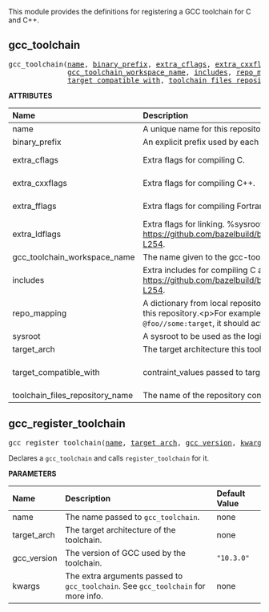 <!-- Generated with Stardoc: http://skydoc.bazel.build -->

This module provides the definitions for registering a GCC toolchain for C and C++.


<a id="gcc_toolchain"></a>

## gcc_toolchain

<pre>
gcc_toolchain(<a href="#gcc_toolchain-name">name</a>, <a href="#gcc_toolchain-binary_prefix">binary_prefix</a>, <a href="#gcc_toolchain-extra_cflags">extra_cflags</a>, <a href="#gcc_toolchain-extra_cxxflags">extra_cxxflags</a>, <a href="#gcc_toolchain-extra_fflags">extra_fflags</a>, <a href="#gcc_toolchain-extra_ldflags">extra_ldflags</a>,
              <a href="#gcc_toolchain-gcc_toolchain_workspace_name">gcc_toolchain_workspace_name</a>, <a href="#gcc_toolchain-includes">includes</a>, <a href="#gcc_toolchain-repo_mapping">repo_mapping</a>, <a href="#gcc_toolchain-sysroot">sysroot</a>, <a href="#gcc_toolchain-target_arch">target_arch</a>,
              <a href="#gcc_toolchain-target_compatible_with">target_compatible_with</a>, <a href="#gcc_toolchain-toolchain_files_repository_name">toolchain_files_repository_name</a>)
</pre>



**ATTRIBUTES**


| Name  | Description | Type | Mandatory | Default |
| :------------- | :------------- | :------------- | :------------- | :------------- |
| <a id="gcc_toolchain-name"></a>name |  A unique name for this repository.   | <a href="https://bazel.build/docs/build-ref.html#name">Name</a> | required |  |
| <a id="gcc_toolchain-binary_prefix"></a>binary_prefix |  An explicit prefix used by each binary in bin/.   | String | required |  |
| <a id="gcc_toolchain-extra_cflags"></a>extra_cflags |  Extra flags for compiling C.   | List of strings | optional | [] |
| <a id="gcc_toolchain-extra_cxxflags"></a>extra_cxxflags |  Extra flags for compiling C++.   | List of strings | optional | [] |
| <a id="gcc_toolchain-extra_fflags"></a>extra_fflags |  Extra flags for compiling Fortran.   | List of strings | optional | [] |
| <a id="gcc_toolchain-extra_ldflags"></a>extra_ldflags |  Extra flags for linking. %sysroot% is rendered to the sysroot path. %workspace% is rendered to the toolchain root path. See https://github.com/bazelbuild/bazel/blob/a48e246e/src/main/java/com/google/devtools/build/lib/rules/cpp/CcToolchainProviderHelper.java#L234-L254.   | List of strings | optional | [] |
| <a id="gcc_toolchain-gcc_toolchain_workspace_name"></a>gcc_toolchain_workspace_name |  The name given to the gcc-toolchain repository, if the default was not used.   | String | optional | "aspect_gcc_toolchain" |
| <a id="gcc_toolchain-includes"></a>includes |  Extra includes for compiling C and C++. %sysroot% is rendered to the sysroot path. %workspace% is rendered to the toolchain root path. See https://github.com/bazelbuild/bazel/blob/a48e246e/src/main/java/com/google/devtools/build/lib/rules/cpp/CcToolchainProviderHelper.java#L234-L254.   | List of strings | optional | [] |
| <a id="gcc_toolchain-repo_mapping"></a>repo_mapping |  A dictionary from local repository name to global repository name. This allows controls over workspace dependency resolution for dependencies of this repository.&lt;p&gt;For example, an entry <code>"@foo": "@bar"</code> declares that, for any time this repository depends on <code>@foo</code> (such as a dependency on <code>@foo//some:target</code>, it should actually resolve that dependency within globally-declared <code>@bar</code> (<code>@bar//some:target</code>).   | <a href="https://bazel.build/docs/skylark/lib/dict.html">Dictionary: String -> String</a> | required |  |
| <a id="gcc_toolchain-sysroot"></a>sysroot |  A sysroot to be used as the logical build root.   | String | required |  |
| <a id="gcc_toolchain-target_arch"></a>target_arch |  The target architecture this toolchain produces. E.g. x86_64.   | String | required |  |
| <a id="gcc_toolchain-target_compatible_with"></a>target_compatible_with |  contraint_values passed to target_compatible_with of the toolchain. {target_arch} is rendered to the target_arch attribute value.   | List of strings | optional | ["@platforms//os:linux", "@platforms//cpu:{target_arch}"] |
| <a id="gcc_toolchain-toolchain_files_repository_name"></a>toolchain_files_repository_name |  The name of the repository containing the toolchain files.   | String | required |  |


<a id="gcc_register_toolchain"></a>

## gcc_register_toolchain

<pre>
gcc_register_toolchain(<a href="#gcc_register_toolchain-name">name</a>, <a href="#gcc_register_toolchain-target_arch">target_arch</a>, <a href="#gcc_register_toolchain-gcc_version">gcc_version</a>, <a href="#gcc_register_toolchain-kwargs">kwargs</a>)
</pre>

Declares a `gcc_toolchain` and calls `register_toolchain` for it.

**PARAMETERS**


| Name  | Description | Default Value |
| :------------- | :------------- | :------------- |
| <a id="gcc_register_toolchain-name"></a>name |  The name passed to <code>gcc_toolchain</code>.   |  none |
| <a id="gcc_register_toolchain-target_arch"></a>target_arch |  The target architecture of the toolchain.   |  none |
| <a id="gcc_register_toolchain-gcc_version"></a>gcc_version |  The version of GCC used by the toolchain.   |  <code>"10.3.0"</code> |
| <a id="gcc_register_toolchain-kwargs"></a>kwargs |  The extra arguments passed to <code>gcc_toolchain</code>. See <code>gcc_toolchain</code> for more info.   |  none |


